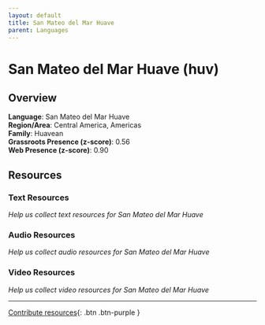 ```yaml
---
layout: default
title: San Mateo del Mar Huave
parent: Languages
---
```


# San Mateo del Mar Huave (huv)

## Overview

**Language**: San Mateo del Mar Huave  
**Region/Area**: Central America, Americas  
**Family**: Huavean  
**Grassroots Presence (z-score)**: 0.56  
**Web Presence (z-score)**: 0.90  

## Resources

### Text Resources
*Help us collect text resources for San Mateo del Mar Huave*

### Audio Resources
*Help us collect audio resources for San Mateo del Mar Huave*

### Video Resources
*Help us collect video resources for San Mateo del Mar Huave*

---

[Contribute resources](https://forms.office.com/e/1SfLJx3u1r){: .btn .btn-purple }
